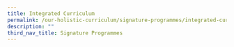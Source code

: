 ```yaml
---
title: Integrated Curriculum
permalink: /our-holistic-curriculum/signature-programmes/integrated-curriculum/
description: ""
third_nav_title: Signature Programmes
---
```

